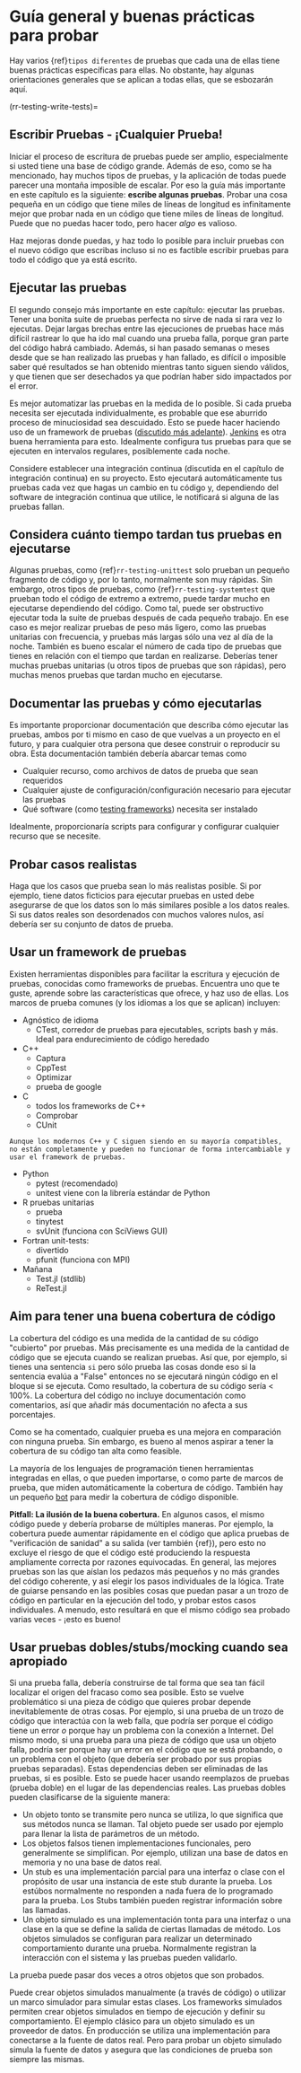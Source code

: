 <a name="General_guidance_and_good_practice_for_testing"></a>

# Guía general y buenas prácticas para probar

Hay varios {ref}`tipos diferentes`<rr-testing-types-of-testing> de pruebas que cada una de ellas tiene buenas prácticas específicas para ellas. No obstante, hay algunas orientaciones generales que se aplican a todas ellas, que se esbozarán aquí.

(rr-testing-write-tests)=
## Escribir Pruebas - ¡Cualquier Prueba!

Iniciar el proceso de escritura de pruebas puede ser amplio, especialmente si usted tiene una base de código grande. Además de eso, como se ha mencionado, hay muchos tipos de pruebas, y la aplicación de todas puede parecer una montaña imposible de escalar. Por eso la guía más importante en este capítulo es la siguiente: **escribe algunas pruebas**. Probar una cosa pequeña en un código que tiene miles de líneas de longitud es infinitamente mejor que probar nada en un código que tiene miles de líneas de longitud. Puede que no puedas hacer todo, pero hacer *algo* es valioso.

Haz mejoras donde puedas, y haz todo lo posible para incluir pruebas con el nuevo código que escribas incluso si no es factible escribir pruebas para todo el código que ya está escrito.

## Ejecutar las pruebas

El segundo consejo más importante en este capítulo: ejecutar las pruebas. Tener una bonita suite de pruebas perfecta no sirve de nada si rara vez lo ejecutas. Dejar largas brechas entre las ejecuciones de pruebas hace más difícil rastrear lo que ha ido mal cuando una prueba falla, porque gran parte del código habrá cambiado. Además, si han pasado semanas o meses desde que se han realizado las pruebas y han fallado, es difícil o imposible saber qué resultados se han obtenido mientras tanto siguen siendo válidos, y que tienen que ser desechados ya que podrían haber sido impactados por el error.

Es mejor automatizar las pruebas en la medida de lo posible. Si cada prueba necesita ser ejecutada individualmente, es probable que ese aburrido proceso de minuciosidad sea descuidado. Esto se puede hacer haciendo uso de un framework de pruebas ([discutido más adelante](#use-a-testing-framework)). [Jenkins](https://jenkins.io) es otra buena herramienta para esto. Idealmente configura tus pruebas para que se ejecuten en intervalos regulares, posiblemente cada noche.

Considere establecer una integración continua (discutida en el capítulo de integración continua) en su proyecto. Esto ejecutará automáticamente tus pruebas cada vez que hagas un cambio en tu código y, dependiendo del software de integración continua que utilice, le notificará si alguna de las pruebas fallan.

## Considera cuánto tiempo tardan tus pruebas en ejecutarse

Algunas pruebas, como {ref}`rr-testing-unittest` solo prueban un pequeño fragmento de código y, por lo tanto, normalmente son muy rápidas. Sin embargo, otros tipos de pruebas, como {ref}`rr-testing-systemtest` que prueban todo el código de extremo a extremo, puede tardar mucho en ejecutarse dependiendo del código. Como tal, puede ser obstructivo ejecutar toda la suite de pruebas después de cada pequeño trabajo. En ese caso es mejor realizar pruebas de peso más ligero, como las pruebas unitarias con frecuencia, y pruebas más largas sólo una vez al día de la noche. También es bueno escalar el número de cada tipo de pruebas que tienes en relación con el tiempo que tardan en realizarse. Deberías tener muchas pruebas unitarias (u otros tipos de pruebas que son rápidas), pero muchas menos pruebas que tardan mucho en ejecutarse.

## Documentar las pruebas y cómo ejecutarlas

Es importante proporcionar documentación que describa cómo ejecutar las pruebas, ambos por ti mismo en caso de que vuelvas a un proyecto en el futuro, y para cualquier otra persona que desee construir o reproducir su obra. Esta documentación también debería abarcar temas como

- Cualquier recurso, como archivos de datos de prueba que sean requeridos
- Cualquier ajuste de configuración/configuración necesario para ejecutar las pruebas
- Qué software (como [testing frameworks](#use-a-testing-framework)) necesita ser instalado

Idealmente, proporcionaría scripts para configurar y configurar cualquier recurso que se necesite.

## Probar casos realistas

Haga que los casos que prueba sean lo más realistas posible. Si por ejemplo, tiene datos ficticios para ejecutar pruebas en usted debe asegurarse de que los datos son lo más similares posible a los datos reales. Si sus datos reales son desordenados con muchos valores nulos, así debería ser su conjunto de datos de prueba.

## Usar un framework de pruebas

Existen herramientas disponibles para facilitar la escritura y ejecución de pruebas, conocidas como frameworks de pruebas. Encuentra uno que te guste, aprende sobre las características que ofrece, y haz uso de ellas. Los marcos de prueba comunes (y los idiomas a los que se aplican) incluyen:

- Agnóstico de idioma
  - CTest, corredor de pruebas para ejecutables, scripts bash y más. Ideal para endurecimiento de código heredado
- C++
  - Captura
  - CppTest
  - Optimizar
  - prueba de google
- C
  - todos los frameworks de C++
  - Comprobar
  - CUnit
```{note}
Aunque los modernos C++ y C siguen siendo en su mayoría compatibles, no están completamente y pueden no funcionar de forma intercambiable y usar el framework de pruebas.
```
- Python
  - pytest (recomendado)
  - unitest viene con la librería estándar de Python
- R pruebas unitarias
  - prueba
  - tinytest
  - svUnit (funciona con SciViews GUI)
- Fortran unit-tests:
  - divertido
  - pfunit (funciona con MPI)
- Mañana
  - Test.jl (stdlib)
  - ReTest.jl

## Aim para tener una buena cobertura de código

La cobertura del código es una medida de la cantidad de su código "cubierto" por pruebas. Más precisamente es una medida de la cantidad de código que se ejecuta cuando se realizan pruebas. Así que, por ejemplo, si tienes una sentencia `si` pero sólo prueba las cosas donde eso si la sentencia evalúa a "False" entonces no se ejecutará ningún código en el bloque si se ejecuta. Como resultado, la cobertura de su código sería < 100%. La cobertura del código no incluye documentación como comentarios, así que añadir más documentación no afecta a sus porcentajes.

Como se ha comentado, cualquier prueba es una mejora en comparación con ninguna prueba. Sin embargo, es bueno al menos aspirar a tener la cobertura de su código tan alta como feasible.

La mayoría de los lenguajes de programación tienen herramientas integradas en ellas, o que pueden importarse, o como parte de marcos de prueba, que miden automáticamente la cobertura de código. También hay un pequeño [bot](https://codecov.io/) para medir la cobertura de código disponible.

**Pitfall: La ilusión de la buena cobertura.** En algunos casos, el mismo código puede y debería probarse de múltiples maneras. Por ejemplo, la cobertura puede aumentar rápidamente en el código que aplica pruebas de "verificación de sanidad" a su salida (ver también {ref}<rr-testing-challenges-difficult-quatify>), pero esto no excluye el riesgo de que el código esté produciendo la respuesta ampliamente correcta por razones equivocadas. En general, las mejores pruebas son las que aíslan los pedazos más pequeños y no más grandes del código coherente, y así elegir los pasos individuales de la lógica. Trate de guiarse pensando en las posibles cosas que puedan pasar a un trozo de código en particular en la ejecución del todo, y probar estos casos individuales. A menudo, esto resultará en que el mismo código sea probado varias veces - ¡esto es bueno!

## Usar pruebas dobles/stubs/mocking cuando sea apropiado

Si una prueba falla, debería construirse de tal forma que sea tan fácil localizar el origen del fracaso como sea posible. Esto se vuelve problemático si una pieza de código que quieres probar depende inevitablemente de otras cosas. Por ejemplo, si una prueba de un trozo de código que interactúa con la web falla, que podría ser porque el código tiene un error *o* porque hay un problema con la conexión a Internet. Del mismo modo, si una prueba para una pieza de código que usa un objeto falla, podría ser porque hay un error en el código que se está probando, o un problema con el objeto (que debería ser probado por sus propias pruebas separadas). Estas dependencias deben ser eliminadas de las pruebas, si es posible. Esto se puede hacer usando reemplazos de pruebas (prueba doble) en el lugar de las dependencias reales. Las pruebas dobles pueden clasificarse de la siguiente manera:

- Un objeto tonto se transmite pero nunca se utiliza, lo que significa que sus métodos nunca se llaman. Tal objeto puede ser usado por ejemplo para llenar la lista de parámetros de un método.
- Los objetos falsos tienen implementaciones funcionales, pero generalmente se simplifican. Por ejemplo, utilizan una base de datos en memoria y no una base de datos real.
- Un stub es una implementación parcial para una interfaz o clase con el propósito de usar una instancia de este stub durante la prueba. Los estúbos normalmente no responden a nada fuera de lo programado para la prueba. Los Stubs también pueden registrar información sobre las llamadas.
- Un objeto simulado es una implementación tonta para una interfaz o una clase en la que se define la salida de ciertas llamadas de método. Los objetos simulados se configuran para realizar un determinado comportamiento durante una prueba. Normalmente registran la interacción con el sistema y las pruebas pueden validarlo.

La prueba puede pasar dos veces a otros objetos que son probados.

Puede crear objetos simulados manualmente (a través de código) o utilizar un marco simulador para simular estas clases. Los frameworks simulados permiten crear objetos simulados en tiempo de ejecución y definir su comportamiento. El ejemplo clásico para un objeto simulado es un proveedor de datos. En producción se utiliza una implementación para conectarse a la fuente de datos real. Pero para probar un objeto simulado simula la fuente de datos y asegura que las condiciones de prueba son siempre las mismas.
